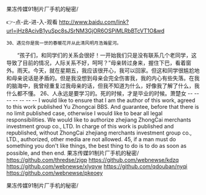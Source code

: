 
果冻传媒91制片厂手机的秘密/




👉-点-此-进-入-观看  http://www.baidu.com/link?url=jHz8AcivB1yuSpc8sJSrNM3GjOR6OSPiMLRbBTcVT1O&wd




	30、遇见你是我一世的春暖花开从此清风明月浩瀚星河。
　　“孩子们，和同学们的关系会很好！一开始我们只是没有联系几个老同学，这导致了目前的情况，人际关系不好，呵呵？”母亲转过身来，握住下巴，看着窗外。雨天。今天，就在星期五，我应该很开心，我可以回家。但这和同学很尴尬地和母亲说话是矛盾的。但是我没想到母亲会完全伤害我，我的内心有些失落。在我的脑海中，我曾经重复过我母亲的话，但我不知道为什么，好像我了解了什么，我什么都不懂。
	26、人永远是要学习的。死的时候，才是毕业的时候。萧楚女
-- -- -- -- -- -- -- I would like to ensure that I am the author of this work, agreed to this work published Yu Zhongcai BBS.
And guarantee, before that there is no limit published case, otherwise I would like to bear all legal responsibilities.
We would like to authorize zhejiang ZhongCai merchants investment group co., LTD. In charge of this work is published and republished, without ZhongCai zhejiang merchants investment group co., LTD., authorized, other media are not allowed.
45, if a man must do something you don't like things, the best thing to do is to do as soon as possible, and then end.
果冻传媒91制片厂手机的秘密/ https://github.com/thredse/zjgp
https://github.com/webnewse/kdzq
https://github.com/webnewse/xlyqyw
https://github.com/qdouban/nyqi
https://github.com/webnewse/pkeoey





果冻传媒91制片厂手机的秘密/
